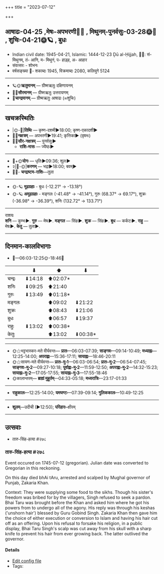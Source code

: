 +++
title = "2023-07-12"

+++
## आषाढः-04-25  ,मेषः-अपभरणी🌛🌌  ,  मिथुनम्-पुनर्वसुः-03-28🌞🌌  ,  शुचिः-04-21🌞🪐  , बुधः
- Indian civil date: 1945-04-21, Islamic: 1444-12-23 Ḏū al-Ḥijjah, 🌌🌞: सं- मिथुनम्, तं- आनि, म- मिथुनं, प- हाड़्ह, अ- आहार
- संवत्सरः - शोभनः
- वर्षसङ्ख्या 🌛- शकाब्दः 1945, विक्रमाब्दः 2080, कलियुगे 5124
___________________
- 🪐🌞**ऋतुमानम्** — ग्रीष्मऋतुः दक्षिणायनम्
- 🌌🌞**सौरमानम्** — ग्रीष्मऋतुः उत्तरायणम्
- 🌛**चान्द्रमानम्** — ग्रीष्मऋतुः आषाढः (≈शुचिः)
___________________


## खचक्रस्थितिः
- |🌞-🌛|**तिथिः** — कृष्ण-दशमी►18:00; कृष्ण-एकादशी►  
- 🌌🌛**नक्षत्रम्** — अपभरणी►19:41; कृत्तिका► (वृषभः)  
- 🌌🌞**सौर-नक्षत्रम्** — पुनर्वसुः►  
  - **राशि-मासः** — ज्यैष्ठः► 
___________________
- 🌛+🌞**योगः** — धृतिः►09:36; शूलः►  
- २|🌛-🌞|**करणम्** — भद्रा►18:00; बवम्►  
- 🌌🌛- **चन्द्राष्टम-राशिः**—तुला  
___________________
- 🌞-🪐 **मूढग्रहाः** - बुधः (-12.21° → -13.18°)
- 🌞-🪐 **अमूढग्रहाः** - मङ्गलः (-41.48° → -41.14°), गुरुः (68.37° → 69.17°), शुक्रः (-36.98° → -36.39°), शनिः (132.72° → 133.71°)
___________________
राशयः  
**शनि** — कुम्भः►. **गुरु** — मेषः►. **मङ्गल** — सिंहः►. **शुक्र** — सिंहः►. **बुध** — कर्कटः►. **राहु** — मेषः►. **केतु** — तुला►. 
___________________


## दिनमान-कालविभागाः
- 🌅—06:03-12:25🌞-18:46🌇  

|      |⬇     |⬆     |⬇     |
|------|-----|-----|------|
|चन्द्रः|⬇14:18 |⬆02:07*|     |
|शनिः   |⬇09:25 |⬆21:40 |     |
|गुरुः  |⬇13:49 |⬆01:18*|     |
|मङ्गलः |     |⬆09:02 |⬇21:22 |
|शुक्रः |     |⬆08:43 |⬇21:06 |
|बुधः   |     |⬆06:57 |⬇19:37 |
|राहुः  |⬇13:02 |⬆00:38*|     |
|केतुः  |     |⬆13:02 |⬇00:38*|
___________________
- 🌞⚝भट्टभास्कर-मते वीर्यवन्तः— **प्रातः**—06:03-07:39; **साङ्गवः**—09:14-10:49; **मध्याह्नः**—12:25-14:00; **अपराह्णः**—15:36-17:11; **सायाह्नः**—18:46-20:11  
- 🌞⚝सायण-मते वीर्यवन्तः— **प्रातः-मु॰1**—06:03-06:54; **प्रातः-मु॰2**—06:54-07:45; **साङ्गवः-मु॰2**—09:27-10:18; **पूर्वाह्णः-मु॰2**—11:59-12:50; **अपराह्णः-मु॰2**—14:32-15:23; **सायाह्नः-मु॰2**—17:05-17:55; **सायाह्नः-मु॰3**—17:55-18:46  
- 🌞कालान्तरम्— **ब्राह्मं मुहूर्तम्**—04:33-05:18; **मध्यरात्रिः**—23:17-01:33  
___________________
- **राहुकालः**—12:25-14:00; **यमघण्टः**—07:39-09:14; **गुलिककालः**—10:49-12:25  
___________________
- **शूलम्**—उदीची (►12:50); **परिहारः**–क्षीरम्  
___________________

## उत्सवाः
- तारु-सिंह-हत्या #२७८
### तारु-सिंह-हत्या #२७८

Event occured on 1745-07-12 (gregorian). Julian date was converted to Gregorian in this reckoning. 

On this day died bhAi tAru, arrested and scalped by Mughal governor of Punjab, Zakaria Khan.

Context: They were supplying some food to the sikhs. Though his sister's freedom was bribed for by the villagers, Singh refused to seek a pardon. Bhai Taru was brought before the Khan and asked him where he got his powers from to undergo all of the agony. His reply was through his keshas ('unshorn hair') blessed by Guru Gobind Singh. Zakaria Khan then gave him the choice of either execution or conversion to Islam and having his hair cut off as an offering. Upon his refusal to forsake his religion, in a public display, Bhai Taru Singh's scalp was cut away from his skull with a sharp knife to prevent his hair from ever growing back. The latter outlived the governor.

#### Details
- [Edit config file](https://github.com/jyotisham/adyatithi/blob/master/mahApuruSha/xatra-later/julian/day/07/01/tAru-siMha-hatyA.toml)
- Tags: 


